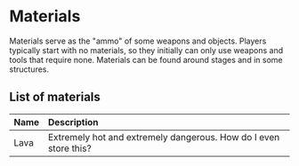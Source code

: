 # Materials
Materials serve as the "ammo" of some weapons and objects. Players typically start with no materials, so they initially can only use weapons and tools that require none. Materials can be found around stages and in some structures.

## List of materials
<table>
  <thead>
    <th align="left">Name</th>
    <th align="left">Description</th>
  </thead>
  <tbody>
    <tr>
      <td>Lava</td>
      <td>Extremely hot and extremely dangerous. How do I even store this?</td>
    </tr>
  </tbody>
</table>
